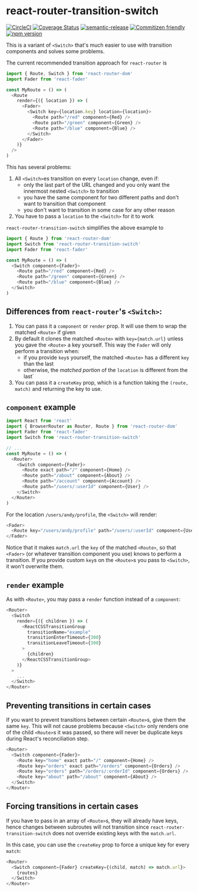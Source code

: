# react-router-transition-switch

[![CircleCI](https://circleci.com/gh/jcoreio/react-router-transition-switch.svg?style=svg)](https://circleci.com/gh/jcoreio/react-router-transition-switch)
[![Coverage Status](https://codecov.io/gh/jcoreio/react-router-transition-switch/branch/master/graph/badge.svg)](https://codecov.io/gh/jcoreio/react-router-transition-switch)
[![semantic-release](https://img.shields.io/badge/%20%20%F0%9F%93%A6%F0%9F%9A%80-semantic--release-e10079.svg)](https://github.com/semantic-release/semantic-release)
[![Commitizen friendly](https://img.shields.io/badge/commitizen-friendly-brightgreen.svg)](http://commitizen.github.io/cz-cli/)
[![npm version](https://badge.fury.io/js/react-router-transition-switch.svg)](https://badge.fury.io/js/react-router-transition-switch)

This is a variant of `<Switch>` that's much easier to use with transition components and solves some problems.

The current recommended transition approach for `react-router` is

```js
import { Route, Switch } from 'react-router-dom'
import Fader from 'react-fader'

const MyRoute = () => (
  <Route
    render={({ location }) => (
      <Fader>
        <Switch key={location.key} location={location}>
          <Route path="/red" component={Red} />
          <Route path="/green" component={Green} />
          <Route path="/blue" component={Blue} />
        </Switch>
      </Fader>
    )}
  />
)
```

This has several problems:

1. All `<Switch>`es transition on every `location` change, even if:
   - only the last part of the URL changed and you only want the innermost nested `<Switch>` to transition
   - you have the same component for two different paths and don't want to transition that component
   - you don't want to transition in some case for any other reason
2. You have to pass a `location` to the `<Switch>` for it to work

`react-router-transition-switch` simplifies the above example to

```js
import { Route } from 'react-router-dom'
import Switch from 'react-router-transition-switch'
import Fader from 'react-fader'

const MyRoute = () => (
  <Switch component={Fader}>
    <Route path="/red" component={Red} />
    <Route path="/green" component={Green} />
    <Route path="/blue" component={Blue} />
  </Switch>
)
```

## Differences from `react-router`'s `<Switch>`:

1. You can pass it a `component` or `render` prop. It will use them to wrap the matched `<Route>` if given
2. By default it clones the matched `<Route>` with `key={match.url}` unless you gave the `<Route>` a key yourself.
   This way the `Fader` will only perform a transition when:
   - if you provide `key`s yourself, the matched `<Route>` has a different `key` than the last
   - otherwise, the _matched portion_ of the `location` is different from the last`
3. You can pass it a `createKey` prop, which is a function taking the `(route, match)`
   and returning the key to use.

## `component` example

```js
import React from 'react'
import { BrowserRouter as Router, Route } from 'react-router-dom'
import Fader from 'react-fader'
import Switch from 'react-router-transition-switch'

// ...
const MyRoute = () => (
  <Router>
    <Switch component={Fader}>
      <Route exact path="/" component={Home} />
      <Route path="/about" component={About} />
      <Route path="/account" component={Account} />
      <Route path="/users/:userId" component={User} />
    </Switch>
  </Router>
)
```

For the location `/users/andy/profile`, the `<Switch>` will render:

```js
<Fader>
  <Route key="/users/andy/profile" path="/users/:userId" component={User} />
</Fader>
```

Notice that it makes `match.url` the `key` of the matched `<Route>`, so that `<Fader>` (or whatever transition component
you use) knows to perform a transition. If you provide custom `key`s on the `<Route>`s you pass to `<Switch>`, it won't
overwrite them.

## `render` example

As with `<Route>`, you may pass a `render` function instead of a `component`:

```js
<Router>
  <Switch
    render={({ children }) => (
      <ReactCSSTransitionGroup
        transitionName="example"
        transitionEnterTimeout={300}
        transitionLeaveTimeout={300}
      >
        {children}
      </ReactCSSTransitionGroup>
    )}
  >
    ...
  </Switch>
</Router>
```

## Preventing transitions in certain cases

If you want to prevent transitions between certain `<Route>`s, give them the same `key`. This will not cause problems
because `<Switch>` only renders one of the child `<Route>`s it was passed, so there will never be duplicate keys during
React's reconciliation step.

```js
<Router>
  <Switch component={Fader}>
    <Route key="home" exact path="/" component={Home} />
    <Route key="orders" exact path="/orders" component={Orders} />
    <Route key="orders" path="/orders/:orderId" component={Orders} />
    <Route key="about" path="/about" component={About} />
  </Switch>
</Router>
```

## Forcing transitions in certain cases

If you have to pass in an array of `<Route>`s, they will already have
keys, hence changes between subroutes will not transition since
`react-router-transition-switch` does not override existing keys with the
`match.url`.

In this case, you can use the `createKey` prop to force a unique key for
every `match`:

```js
<Router>
  <Switch component={Fader} createKey={(child, match) => match.url}>
    {routes}
  </Switch>
</Router>
```
